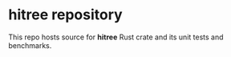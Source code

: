 # hitree repository

This repo hosts source for **hitree** Rust crate and its unit tests and benchmarks.
